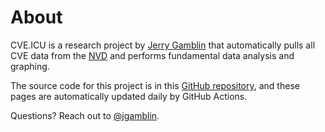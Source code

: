 # About

CVE.ICU is a research project by [Jerry Gamblin](https://www.jerrygamblin.com) that automatically pulls all CVE data from the [NVD](https://nvd.mitre.org) and performs fundamental data analysis and graphing.

The source code for this project is in this [GitHub repository](https://github.com/jgamblin/cve.icu), and these pages are automatically updated daily by GitHub Actions.

Questions? Reach out to [@jgamblin](https://twitter.com/jgamblin).
